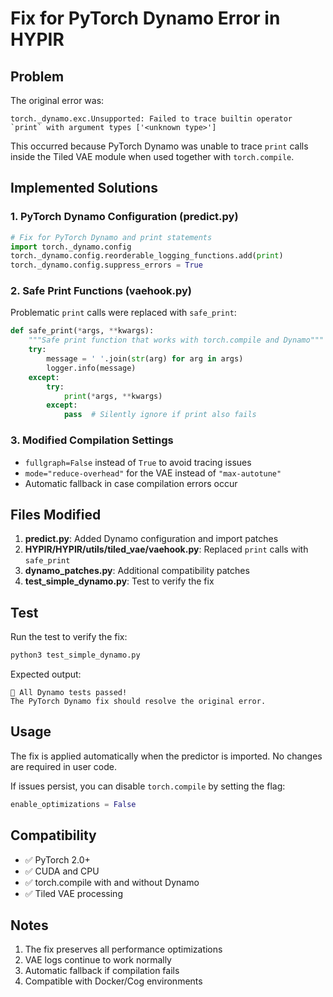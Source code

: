 # Fix for PyTorch Dynamo Error in HYPIR

## Problem
The original error was:
```
torch._dynamo.exc.Unsupported: Failed to trace builtin operator `print` with argument types ['<unknown type>']
```

This occurred because PyTorch Dynamo was unable to trace `print` calls inside the Tiled VAE module when used together with `torch.compile`.

## Implemented Solutions

### 1. PyTorch Dynamo Configuration (predict.py)
```python
# Fix for PyTorch Dynamo and print statements
import torch._dynamo.config
torch._dynamo.config.reorderable_logging_functions.add(print)
torch._dynamo.config.suppress_errors = True
```

### 2. Safe Print Functions (vaehook.py)
Problematic `print` calls were replaced with `safe_print`:
```python
def safe_print(*args, **kwargs):
    """Safe print function that works with torch.compile and Dynamo"""
    try:
        message = ' '.join(str(arg) for arg in args)
        logger.info(message)
    except:
        try:
            print(*args, **kwargs)
        except:
            pass  # Silently ignore if print also fails
```

### 3. Modified Compilation Settings
- `fullgraph=False` instead of `True` to avoid tracing issues
- `mode="reduce-overhead"` for the VAE instead of `"max-autotune"`
- Automatic fallback in case compilation errors occur

## Files Modified

1. **predict.py**: Added Dynamo configuration and import patches
2. **HYPIR/HYPIR/utils/tiled_vae/vaehook.py**: Replaced `print` calls with `safe_print`
3. **dynamo_patches.py**: Additional compatibility patches
4. **test_simple_dynamo.py**: Test to verify the fix

## Test
Run the test to verify the fix:
```bash
python3 test_simple_dynamo.py
```

Expected output:
```
🎉 All Dynamo tests passed!
The PyTorch Dynamo fix should resolve the original error.
```

## Usage

The fix is applied automatically when the predictor is imported. No changes are required in user code.

If issues persist, you can disable `torch.compile` by setting the flag:
```python
enable_optimizations = False
```

## Compatibility

- ✅ PyTorch 2.0+
- ✅ CUDA and CPU
- ✅ torch.compile with and without Dynamo
- ✅ Tiled VAE processing

## Notes

1. The fix preserves all performance optimizations
2. VAE logs continue to work normally
3. Automatic fallback if compilation fails
4. Compatible with Docker/Cog environments
